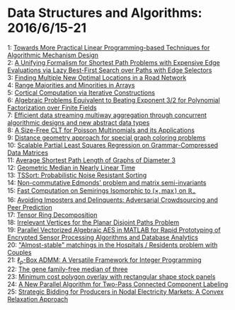 # Data Structures and Algorithms: 2016/6/15-21  
1: [Towards More Practical Linear Programming-based Techniques for  Algorithmic Mechanism Design](https://doi.org/10.48550/arXiv.1408.1577)  
2: [A Unifying Formalism for Shortest Path Problems with Expensive Edge  Evaluations via Lazy Best-First Search over Paths with Edge Selectors](https://doi.org/10.48550/arXiv.1603.03490)  
3: [Finding Multiple New Optimal Locations in a Road Network](https://doi.org/10.48550/arXiv.1606.01340)  
4: [Range Majorities and Minorities in Arrays](https://doi.org/10.48550/arXiv.1606.04495)  
5: [Cortical Computation via Iterative Constructions](https://doi.org/10.48550/arXiv.1602.08357)  
6: [Algebraic Problems Equivalent to Beating Exponent 3/2 for Polynomial  Factorization over Finite Fields](https://doi.org/10.48550/arXiv.1606.04592)  
7: [Efficient data streaming multiway aggregation through concurrent  algorithmic designs and new abstract data types](https://doi.org/10.48550/arXiv.1606.04746)  
8: [A Size-Free CLT for Poisson Multinomials and its Applications](https://doi.org/10.48550/arXiv.1511.03641)  
9: [Distance geometry approach for special graph coloring problems](https://doi.org/10.48550/arXiv.1606.04978)  
10: [Scalable Partial Least Squares Regression on Grammar-Compressed Data  Matrices](https://doi.org/10.48550/arXiv.1606.05031)  
11: [Average Shortest Path Length of Graphs of Diameter 3](https://doi.org/10.48550/arXiv.1606.05119)  
12: [Geometric Median in Nearly Linear Time](https://doi.org/10.48550/arXiv.1606.05225)  
13: [TSSort: Probabilistic Noise Resistant Sorting](https://doi.org/10.48550/arXiv.1606.05289)  
14: [Non-commutative Edmonds' problem and matrix semi-invariants](https://doi.org/10.48550/arXiv.1508.00690)  
15: [Fast Computation on Semirings Isomorphic to $(\times, \max)$ on  $\mathbb{R}_+$](https://doi.org/10.48550/arXiv.1511.05690)  
16: [Avoiding Imposters and Delinquents: Adversarial Crowdsourcing and Peer  Prediction](https://doi.org/10.48550/arXiv.1606.05374)  
17: [Tensor Ring Decomposition](https://doi.org/10.48550/arXiv.1606.05535)  
18: [Irrelevant Vertices for the Planar Disjoint Paths Problem](https://doi.org/10.48550/arXiv.1310.2378)  
19: [Parallel Vectorized Algebraic AES in MATLAB for Rapid Prototyping of  Encrypted Sensor Processing Algorithms and Database Analytics](https://doi.org/10.48550/arXiv.1506.08503)  
20: ["Almost-stable" matchings in the Hospitals / Residents problem with  Couples](https://doi.org/10.48550/arXiv.1602.01956)  
21: [$\ell_p$-Box ADMM: A Versatile Framework for Integer Programming](https://doi.org/10.48550/arXiv.1604.07666)  
22: [The gene family-free median of three](https://doi.org/10.48550/arXiv.1606.05910)  
23: [Minimum cost polygon overlay with rectangular shape stock panels](https://doi.org/10.48550/arXiv.1606.05927)  
24: [A New Parallel Algorithm for Two-Pass Connected Component Labeling](https://doi.org/10.48550/arXiv.1606.05973)  
25: [Strategic Bidding for Producers in Nodal Electricity Markets: A Convex  Relaxation Approach](https://doi.org/10.48550/arXiv.1606.05979)  